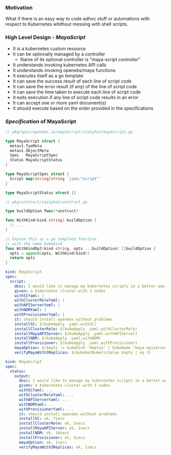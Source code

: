 ### Motivation
What if there is an easy way to code adhoc stuff or automations with respect to 
Kubernetes whithout messing with shell scripts.

### High Level Design - _MayaScript_
- It is a kubernetes custom resource
- It can be optionally managed by a controller
  - Name of its optional controller is "maya-script controller"
- It understands invoking kubernetes API calls
- It understands invoking openebs/maya functions
- It executes itself as a go template
- It can save the success result of each line of script code
- It can save the error result (if any) of the line of script code
- It can save the time taken to execute each line of script code
- It exits execution if any line of script code results in an error
- It can accept one or more yaml document(s)
- It should execute based on the order provided in the specifications

### _Specification_ of MayaScript
```go
// pkg/apis/openebs.io/mayascript/v1alpha1/mayascript.go

type MayaScript struct {
  metav1.TyeMeta
  metav1.ObjectMeta
  Spec   MayaScriptSpec
  Status MayaScriptStatus
}

type MayaScriptSpec struct {
  Script map[string]string `json:"script"`
}

type MayaScriptStatus struct {}
```

```go
// pkg/unstruct/v1alpha1/unstruct.go

type buildOption func(*unstruct)

func WithKind(kind string) buildOption {
  // ...
}

// Expose this as a go template function 
// with the name kubeKind
func WithKindOpt(kind string, opts ...buildOption) []buildOption {
  opts = append(opts, WithKind(kind))
  return opts
}
```

```yaml
kind: MayaScript
spec:
  script:
    desc: I would like to manage my kubernetes scripts in a better way
    given: a kubernetes cluster with 3 nodes
    withSCYaml: |
    withClusterRoleYaml: |
    withAPIServerYaml: |
    withNDMYaml: |
    withProvisionerYaml: |
    it: should install openebs without problems
    installSC: $(kubeApply .yaml.withSC)
    installClusterRole: $(kubeApply .yaml.withClusterRole)
    installMayaAPIServer: $(kubeApply .yaml.withAPIServer)
    installNDM: $(kubeApply .yaml.withNDM)
    installProvisioner: $(kubeApply .yaml.withProvisioner)
    mayaOption: $($opts := kubeKind "deploy" | kubeName "maya-apiserver" | kubePath ".spec.replicas")
    verifyMayaWith3Replicas: $(kubeGetNumericValue $opts | eq 3)
```

```yaml
kind: MayaScript
spec:
  status:
    output:
      desc: I would like to manage my kubernetes scripts in a better way
      given: a kubernetes cluster with 3 nodes
      withSCYaml: ...
      withClusterRoleYaml: ...
      withAPIServerYaml: ...
      withNDMYaml: ...
      withProvisionerYaml: ...
      it: should install openebs without problems
      installSC: ok, 7secs
      installClusterRole: ok, 5secs
      installMayaAPIServer: ok, 2secs
      installNDM: ok, 10secs
      installProvisioner: ok, 5secs
      mayaOption: ok, 1secs
      verifyMayaWith3Replicas: ok, 1secs
```
